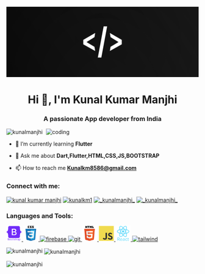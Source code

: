 ![logo](https://github.com/Kunalmanjhi/kunalmanjhi/blob/main/banner2.jpg?raw=true)
<h1 align="center">Hi 👋, I'm Kunal Kumar Manjhi</h1>
<h3 align="center">A passionate App developer from India</h3>

<img align="right" alt="coding" width="400" src="https://cdn.dribbble.com/users/1162077/screenshots/3848914/programmer.gif">

<p align="left"> <img src="https://komarev.com/ghpvc/?username=kunalmanjhi&label=Profile%20views&color=0e75b6&style=flat" alt="kunalmanjhi" /> </p>

- 🌱 I’m currently learning **Flutter**

- 💬 Ask me about **Dart,Flutter,HTML,CSS,JS,BOOTSTRAP**

- 📫 How to reach me **Kunalkm8586@gmail.com**

<h3 align="left">Connect with me:</h3>
<p align="left">
<a href="https://linkedin.com/in/kunal kumar manjhi" target="blank"><img align="center" src="https://raw.githubusercontent.com/rahuldkjain/github-profile-readme-generator/master/src/images/icons/Social/linked-in-alt.svg" alt="kunal kumar manjhi" height="30" width="40" /></a>
<a href="https://fb.com/kunalkm1" target="blank"><img align="center" src="https://raw.githubusercontent.com/rahuldkjain/github-profile-readme-generator/master/src/images/icons/Social/facebook.svg" alt="kunalkm1" height="30" width="40" /></a>
<a href="https://instagram.com/_kunalmanjhi_" target="blank"><img align="center" src="https://raw.githubusercontent.com/rahuldkjain/github-profile-readme-generator/master/src/images/icons/Social/instagram.svg" alt="_kunalmanjhi_" height="30" width="40" /></a>
<a href="https://www.youtube.com/c/_kunalmanjhi_" target="blank"><img align="center" src="https://raw.githubusercontent.com/rahuldkjain/github-profile-readme-generator/master/src/images/icons/Social/youtube.svg" alt="_kunalmanjhi_" height="30" width="40" /></a>
</p>

<h3 align="left">Languages and Tools:</h3>
<p align="left"> <a href="https://getbootstrap.com" target="_blank" rel="noreferrer"> <img src="https://raw.githubusercontent.com/devicons/devicon/master/icons/bootstrap/bootstrap-plain-wordmark.svg" alt="bootstrap" width="40" height="40"/> </a> <a href="https://www.w3schools.com/css/" target="_blank" rel="noreferrer"> <img src="https://raw.githubusercontent.com/devicons/devicon/master/icons/css3/css3-original-wordmark.svg" alt="css3" width="40" height="40"/> </a> <a href="https://firebase.google.com/" target="_blank" rel="noreferrer"> <img src="https://www.vectorlogo.zone/logos/firebase/firebase-icon.svg" alt="firebase" width="40" height="40"/> </a> <a href="https://git-scm.com/" target="_blank" rel="noreferrer"> <img src="https://www.vectorlogo.zone/logos/git-scm/git-scm-icon.svg" alt="git" width="40" height="40"/> </a> <a href="https://www.w3.org/html/" target="_blank" rel="noreferrer"> <img src="https://raw.githubusercontent.com/devicons/devicon/master/icons/html5/html5-original-wordmark.svg" alt="html5" width="40" height="40"/> </a> <a href="https://developer.mozilla.org/en-US/docs/Web/JavaScript" target="_blank" rel="noreferrer"> <img src="https://raw.githubusercontent.com/devicons/devicon/master/icons/javascript/javascript-original.svg" alt="javascript" width="40" height="40"/> </a> <a href="https://reactjs.org/" target="_blank" rel="noreferrer"> <img src="https://raw.githubusercontent.com/devicons/devicon/master/icons/react/react-original-wordmark.svg" alt="react" width="40" height="40"/> </a> <a href="https://tailwindcss.com/" target="_blank" rel="noreferrer"> <img src="https://www.vectorlogo.zone/logos/tailwindcss/tailwindcss-icon.svg" alt="tailwind" width="40" height="40"/> </a> </p>

<p><img align="left" src="https://github-readme-stats.vercel.app/api/top-langs?username=kunalmanjhi&show_icons=true&locale=en&layout=compact" alt="kunalmanjhi" /></p>

<p>&nbsp;<img align="center" src="https://github-readme-stats.vercel.app/api?username=kunalmanjhi&show_icons=true&locale=en" alt="kunalmanjhi" /></p>

<p><img align="center" src="https://github-readme-streak-stats.herokuapp.com/?user=kunalmanjhi&" alt="kunalmanjhi" /></p>



